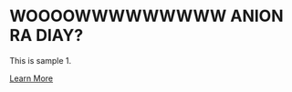 <!doctype html>
<html>
	<head>
		<title>DWSampleFiles</title>
		<meta charset="utf-8"/>
		<meta http-equiv="Content-type" content="text/html; charset=utf-8"/>
		<meta name="viewport" content="width=device-width, initial-scale=1"/>
      <style type="text/css">* {font-family: Inter;} body {padding: 2em;}</style>
	</head>
	<body>
		<div>
			<h1>WOOOOWWWWWWWWW  ANION RA DIAY?</h1>
			<p>This is sample 1.</p>
            <!-- Hi! -->
			<p>
				<a href="https://www.dwsamplefiles.com/">Learn More</a>
			</p>
		</div>
	</body>
</html>
